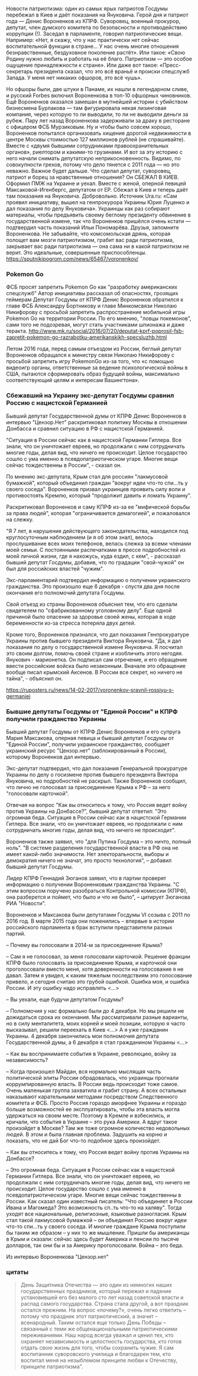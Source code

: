 Новости патриотизма: один из самых ярых патриотов Госдумы перебежал в Киев и даёт показания на Януковича.
Герой дня и патриот года — Денис Вороненков из КПРФ. Суворовец, военный прокурор, депутат, член думского комитета по безопасности и противодействию коррупции (!). Заседал в парламенте, говорил патриотические вещи.
Например: «Нет, я скажу, что у нас практически нет сейчас воспитательной функции в стране… У нас очень многие отношения безнравственные, бездуховное поколение растёт».
Или такое: «Свою Родину нужно любить и работать на её благо. Патриотизм — это особое ощущение принадлежности к стране».
Или даже вот такое: «Пресс-секретарь президента сказал, что это всё враньё и происки спецслужб Запада. У меня нет никаких офшоров, это всё чушь».

Но офшоры были, две штуки в Панаме, их нашли в легендарном сливе, и русский Forbes включил Вороненкова в топ-10 офшорных чиновников. Ещё Вороненков оказался замешан в мутнейшей истории с убийством бизнесмена Бурлакова — там фигурировала некая лизинговая компания, через которую то ли выводили, то ли не выводили деньги за рубеж. Пару лет назад Вороненкова задерживали за драку в ресторане с офицером ФСБ Мурзиковым. Ну и чтобы было совсем хорошо, Вороненков попытался организовать хищение дорогой недвижимости в центре Москвы стоимостью 127 миллионов рублей (не спрашивайте). Вместе с «двумя бывшими сотрудниками правоохранительных органов», риелтором и какими-то грузинами. И вот за эту историю с него начали снимать депутатскую неприкосновенность. Видимо, по совокупности грехов, потому что дело тянется с 2011 года — но это неважно. Важное будет дальше.
Что сделал депутат, суворовец, патриот и борец за нравственные отношения?
Он СБЕЖАЛ В КИЕВ. Оформил ПМЖ на Украине и уехал. Вместе с женой, оперной певицей Максаковой-Игенбергс, депутатом от ЕР. Сбежал в Киев и теперь даёт там показания на Януковича. Добровольно.
Источник Ura.ru: «Сам проявил инициативу, вышел на генпрокурора Украины Юрия Луценко и дал показания по делу Януковича».
Украинцы как раз собирают материалы, чтобы предъявить своему беглому президенту обвинение в государственной измене, так что Вороненков пришёлся очень кстати — подтвердил часть показаний Ильи Пономарёва.
Друзья, запомните Вороненкова. Не забывайте, что комсомольская дрянь, которая полощет вам мозги патриотизмом, грабит вас ради патриотизма, закрывает вас ради патриотизма — она сама ни в какой патриотизм не верит. Это идеальные, совершенные приспособленцы. 
https://sputnikipogrom.com/news/65467/voronenkov/

### Pokemon Go

ФСБ просят запретить Pokemon Go как "разработку американских спецслужб" Автор инициативы рассказал об опасностях, грозящих геймерам Депутат Госдумы от КПРФ Денис Вороненков обратился к главе ФСБ Александру Бортникову и главе Минкомсвязи Николаю Никифорову с просьбой запретить распространение мобильной игры Pokemon Go на территории России. По его мнению, "ловцы покемонов", сами того не подозревая, могут стать участниками шпионажа и даже теракта.
http://www.mk.ru/social/2016/07/20/deputat-kprf-poprosil-fsb-zapretit-pokemon-go-razrabotku-amerikanskikh-specsluzhb.html

Летом 2016 года, перед самым отъездом из России, беглый депутат Вороненков обращался к министру связи Николаю Никифорову с просьбой запретить игру PokemonGo из-за того, что «с помощью видеоигр органы, ответственные за ведение психологической войны в США, пытаются сформировать образ будущей войны, максимально соответствующий целям и интересам Вашингтона».


### Сбежавший на Украину экс-депутат Госдумы сравнил Россию с нацистской Германией

Бывший депутат Государственной думы от КПРФ Денис Вороненков в интервью "Цензор.Нет" раскритиковал политику Москвы в отношении Донбасса и сравнил ситуацию в РФ с нацистской Германией.

"Ситуация в России сейчас как в нацистской Германии Гитлера. Все знали, что он уничтожает евреев, но продолжали с ним сотрудничать многие годы, делая вид, что ничего не происходит. Целое государство сошло с ума именно в псевдопатриотическом угаре. Многие вещи сейчас тождественны в России", - сказал он.

По мнению экс-депутата, Крым стал для россиян "лакмусовой бумажкой", который объединил граждан "вокруг идеи что-то спи…ть у своего соседа". Вороненков призвал украинцев проявить силу воли и противостоять Кремлю, который "продолжит давить и ломать Украину".

Раскритиковал Вороненков и саму КПРФ из-за ее "мифической борьбы за права людей", которая "ограничивается демагогией", и пожаловался на слежку.

"Я 7 лет, в нарушение действующего законодательства, находился под круглосуточным наблюдением (и я об этом знал), велось прослушивание всех моих телефонов, велась слежка за всеми членами моей семьи. С постоянными распечатками в прессе подробностей из моей личной жизни, где я нахожусь, куда ездил, с кем", - рассказал бывший депутат Госдумы, добавив, что по градации "свой-чужой" он был для российских властей "чужим".

Экс-парламентарий подтвердил информацию о получении украинского гражданства. Это произошло еще 6 декабря - спустя два дня после окончания его полномочий депутата Госдумы.

Свой отъезд из страны Вороненков объяснил тем, что его сделали свидетелем по "сфабрикованному уголовному делу". Еще одной причиной было опасение за здоровье своей жены, которая в ходе беременности из-за стресса потеряла двух детей.

Кроме того, Вороненков признался, что дал показания Генпрокуратуре Украины против бывшего президента Виктора Януковича. "Да, я дал показания по делу о государственной измене Януковича. Я посчитал это своим долгом, помочь своей стране и изобличить этого негодяя. Янукович - марионетка. Он подписал сам отречение, и его обращение ввести российские войска было незаконным. Вначале это обращение вообще писал крымский Аксенов. В России все секрет, но ничего не тайна", - объяснил он.

https://ruposters.ru/news/14-02-2017/voronenkov-sravnil-rossiyu-s-germaniej

### Бывшие депутаты Госдумы от "Единой России" и КПРФ получили гражданство Украины

Бывший депутат Госдумы от КПРФ Денис Вороненков и его супруга Мария Максакова, оперная певица и бывший депутат Госдумы от "Единой России", получили украинское гражданство, сообщает украинский ресурс "Цензор.нет" (заблокированный в России), которому Вороненков дал интервью.

Экс-депутат подтвердил, что дал показания Генеральной прокуратуре Украины по делу о госизмене против бывшего президента Виктора Януковича, но подробностей не раскрыл. Также Вороненков сообщил, что лично не голосовал за присоединение Крыма к РФ – за него "голосовали карточкой".

Отвечая на вопрос "Как вы относитесь к тому, что Россия ведет войну против Украины на Донбассе?", бывший депутат ответил: "Это огромная беда. Ситуация в России сейчас как в нацистской Германии Гитлера. Все знали, что он уничтожает евреев, но продолжали с ним сотрудничать многие годы, делая вид, что ничего не происходит".

Вороненков также заявил, что "для Путина Госдума – это ничто, полный ноль". "В системе разделения государственной власти в РФ она не имеет какой-либо значимости. Нет электоральности, выборы и демократия ничего не значат, это просто технология", – добавил бывший депутат Госдумы.

Лидер КПРФ Геннадий Зюганов заявил, что в партии проверят информацию о получении Вороненковым гражданства Украины. "С этим вопросом поручено разобраться Контрольной комиссии (КПРФ), она разберется и поймет, что было и что не было", – цитирует Зюганова РИА "Новости".

Вороненков и Максакова были депутатами Госдумы VI созыва с 2011 по 2016 год. В марте 2015 года они поженились – впервые в истории российского парламента в брак вступили представители разных партий.

– Почему вы голосовали в 2014-м за присоединение Крыма?

– Сам я не голосовал, за меня голосовали карточкой. Решение фракции КПРФ было голосовать за присоединение Крыма, и карточкой они проголосовали вместо меня, хотя доверенности на голосование я не давал. Затем я увидел, к каким тяжелым последствиям это голосование привело, и сегодня считаю это грубой ошибкой. Ошибка моя, и ошибка России. И эту ошибку надо исправлять <...>

– Вы уехали, еще будучи депутатом Госдумы?

– Полномочия у нас формально были до 4 декабря. Но мы решили не дожидаться срока их окончания. Мы рассматривали разные варианты, но в силу менталитета, моих корней и моей позиции, которую я часто высказывал, решили переехать в Киев <...> А я уже гражданин Украины. 4 декабря закончились мои полномочия депутата Государственной думы, а 6 декабря я стал гражданином Украины <...>

– Как вы воспринимаете события в Украине, революцию, войну за независимость?

– Когда произошел Майдан, вся нормально мыслящая часть политической элиты России обрадовалась, что украинцы прогнали коррумпированную власть. В России ведь происходит тоже самое. Очень маленькая группа захватила и грабит страну. А всех остальных наказывают карательными методами посредством Следственного комитета и ФСБ. Просто Россия гораздо аморфнее Украины и гораздо больше возможностей ее эксплуатировать, чтобы эта власть могла удержаться на своем месте. Поэтому в Кремле и взбесились, и кричали, что события в Украине – это рука Америки. А вдруг такое произойдет в Москве? Там же тоже огромное количество недовольных людей. В этом и была главная проблема. Задушить на корню и показать, что не дай Бог что-то подобное здесь произойдет. 

– Как вы относитесь к тому, что Россия ведет войну против Украины на Донбассе?

– Это огромная беда. Ситуация в России сейчас как в нацистской Германии Гитлера. Все знали, что он уничтожает евреев, но продолжали с ним сотрудничать многие годы, делая вид, что ничего не происходит. Целое государство сошло с ума именно в псевдопатриотическом угаре. Многие вещи сейчас тождественны в России. Как сказал один известный писатель: "Что объединяет в России Ивана и Магомеда? Это возможность сп..ть что-то на халяву". Тогда уходят все национальные, религиозные, языковые разногласия. Крым стал такой лакмусовой бумажкой – он объединил Россию вокруг идеи что-то спи…ть у своего соседа. И многие граждане Крыма поступили бы таким же образом – у них то же мышление. Пришли бы американцы в Крым и сказали: сейчас здесь будет Америка и пенсии по тысяче долларов, так они бы и за Америку проголосовали. Война – это беда.

Из интервью Вороненкова "Цензор.нет"

### цитаты

> День Защитника Отечества — это один из немногих наших государственных праздников, который пережил и падение установившей его без малого сто лет назад советской власти и распад самого государства. Страна стала другой, а вот праздник остался прежним. На вопрос «почему?», очень легко ответить – потому что праздник этот патриотический, а значит – всенародный. Таким остался еще только День Победы – связанный с теми же общенациональными патриотическими переживаниями. Наш народ всегда уважал и ценил тех, кто охраняет независимость и целостность государства, кто готов отдать свою жизнь для того, чтобы сохранить чужие. Я сам воспитанник суворовского училища и благодарен тем, кто воспитал меня на незыблемом принципе любви к Отечеству, принципе патриотизма".
